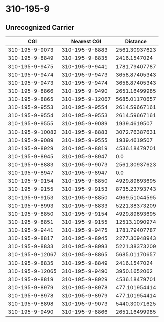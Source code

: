 # 310-195-9
## Unrecognized Carrier


| CGI | Nearest CGI | Distance |
|-----|-------------|----------|
| 310-195-9-9073 | 310-195-9-8883 | 2561.30937623 |
| 310-195-9-8849 | 310-195-9-8835 | 2416.1547024 |
| 310-195-9-9475 | 310-195-9-9441 | 1781.79407787 |
| 310-195-9-9474 | 310-195-9-9473 | 3658.87405343 |
| 310-195-9-9473 | 310-195-9-9474 | 3658.87405343 |
| 310-195-9-8866 | 310-195-9-9490 | 2651.16499985 |
| 310-195-9-8865 | 310-195-9-12067 | 5685.01170657 |
| 310-195-9-9553 | 310-195-9-9554 | 2614.59667161 |
| 310-195-9-9554 | 310-195-9-9553 | 2614.59667161 |
| 310-195-9-9555 | 310-195-9-9089 | 1939.4619507 |
| 310-195-9-10082 | 310-195-9-8883 | 3072.76387631 |
| 310-195-9-9089 | 310-195-9-9555 | 1939.4619507 |
| 310-195-9-8929 | 310-195-9-8819 | 4536.18479701 |
| 310-195-9-8945 | 310-195-9-8947 | 0.0 |
| 310-195-9-8883 | 310-195-9-9073 | 2561.30937623 |
| 310-195-9-8947 | 310-195-9-8947 | 0.0 |
| 310-195-9-9154 | 310-195-9-8850 | 4929.89693695 |
| 310-195-9-9155 | 310-195-9-9153 | 8735.23793743 |
| 310-195-9-9153 | 310-195-9-8850 | 4969.51044595 |
| 310-195-9-8993 | 310-195-9-8833 | 5221.38373209 |
| 310-195-9-8850 | 310-195-9-9154 | 4929.89693695 |
| 310-195-9-8851 | 310-195-9-9155 | 12513.1090974 |
| 310-195-9-9441 | 310-195-9-9475 | 1781.79407787 |
| 310-195-9-8817 | 310-195-9-8945 | 2277.30948943 |
| 310-195-9-8833 | 310-195-9-8993 | 5221.38373209 |
| 310-195-9-12067 | 310-195-9-8865 | 5685.01170657 |
| 310-195-9-8835 | 310-195-9-8849 | 2416.1547024 |
| 310-195-9-12065 | 310-195-9-9490 | 3950.1652062 |
| 310-195-9-8819 | 310-195-9-8929 | 4536.18479701 |
| 310-195-9-8979 | 310-195-9-8978 | 477.101954414 |
| 310-195-9-8978 | 310-195-9-8979 | 477.101954414 |
| 310-195-9-8898 | 310-195-9-9073 | 5440.30071625 |
| 310-195-9-9490 | 310-195-9-8866 | 2651.16499985 |
